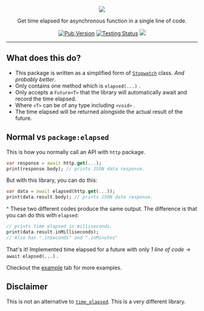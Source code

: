 <p align="center"><img src="https://i.imgur.com/RsPh5tA.png"></p>
<p align="center">Get time elapsed for asynchronous function in a single line of code.</p>
<p align="center">
<a href="https://pub.dev/packages/elapsed" target="_blank"><img src="https://img.shields.io/pub/v/elapsed" alt="Pub Version" /></a>
<a href="https://github.com/xamantra/elapsed/actions/workflows/CI.yaml" target="_blank"><img src="https://github.com/xamantra/elapsed/actions/workflows/CI.yaml/badge.svg?branch=master" alt="Testing Status" /></a>
<a href="https://codecov.io/gh/xamantra/elapsed"><img src="https://codecov.io/gh/xamantra/elapsed/branch/master/graph/badge.svg?token=HDPBJXQZ9Q"/></a>
</p>
<hr>

## What does this do?
- This package is written as a simplified form of [`Stopwatch`](https://api.dart.dev/stable/2.10.5/dart-core/Stopwatch-class.html) class. *And probably better*.
- Only contains one method which is `elapsed(...)` .
- Only accepts a `Future<T>` that the library will automatically await and record the time elapsed.
- Where `<T>` can be of any type including `<void>` .
- The time elapsed will be returned alongside the actual result of the future.

## **Normal** vs `package:elapsed`
This is how you normally call an API with `http` package.
```dart
var response = await http.get(...);
print(response.body); // prints JSON data response.
```

But with this library, you can do this:
```dart
var data = await elapsed(http.get(...));
print(data.result.body); // prints JSON data response.
```

^ These two different codes produce the same output. The difference is that you can do this with `elapsed`:
```dart
// prints time elapsed in milliseconds.
print(data.result.inMilliseconds);
// Also has ".inSeconds" and ".inMinutes"
```

That's it! Implemented time elapsed for a future with only *1 line of code* -> `await elapsed(...)` .


Checkout the [example](https://pub.dev/packages/elapsed/example) tab for more examples.

## Disclaimer
This is not an alternative to [`time_elapsed`](https://pub.dev/packages/time_elapsed). This is a very different library.